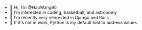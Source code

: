- 👋 Hi, I’m @HaoWang95
- 👀 I’m interested in coding, basketball, and astronomy
- 🌱 I’m recently very interested in Django and Rails
- 💞️ If it's not in work, Python is my default tool to address issues
<!---
HaoWang95/HaoWang95 is a ✨ special ✨ repository because its `README.md` (this file) appears on your GitHub profile.
You can click the Preview link to take a look at your changes.
--->
